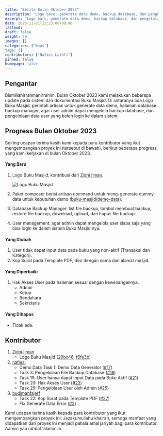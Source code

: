 ```yaml
---
title: "Berita Bulan Oktober 2023"
description: "Logo baru, generate data demo, backup database, dan pengelolaan user sistem Buku Masjid."
excerpt: "Logo baru, generate data demo, backup database, dan pengelolaan user sistem Buku Masjid."
date: 2023-11-01T21:23:00+08:00
lastmod:
draft: false
weight: 50
images: []
categories: ["News"]
tags: []
contributors: ["Nafies Luthfi"]
pinned: false
homepage: false
---
```


## Pengantar

Bismillahirrahmanirrahim. Bulan Oktober 2023 kami melakukan beberapa update pada sistem dan dokumentasi Buku Masjid. Di antaranya ada Logo Buku Masjid, perintah artisan untuk generate data demo, halaman database backup manager, agar user admin dapat mengelola backup database, dan pengelolaan data user yang boleh login ke dalam sistem.

## Progress Bulan Oktober 2023

Seiring ucapan terima kasih kami kepada para kontributor yang ikut mengembangkan proyek ini (tersebut di bawah), berikut beberapa progress yang kami kerjakan di bulan Oktober 2023.

#### Yang Baru

1. Logo Buku Masjid, kontribusi dari [Zidni Ilman](https://www.linkedin.com/in/zidni6/).

    ![Logo Buku Masjid](images/buku-masjid-logo.png "Logo Buku Masjid")
1. Paket composer berisi artisan command untuk meng-generate dummy data untuk kebutuhan demo ([buku-masjid/demo-data](https://packagist.org/packages/buku-masjid/demo-data)).
1. Database Backup Manager: list file backup, tombol membuat backup, restore file backup, download, upload, dan hapus file backup.
1. User management, agar admin dapat mengelola user siapa saja yang bisa login ke dalam sistem Buku Masjid nya.

#### Yang Diubah

1. User tidak dapat input data pada buku yang non-aktif (Transaksi dan Kategori).
1. Kop Surat pada Template PDF, diisi dengan nama dan alamat masjid.

#### Yang Diperbaiki

1. Hak Akses User pada halaman sesuai dengan kewenangannya.
    - Admin
    - Ketua
    - Bendahara
    - Sekretaris

#### Yang Dihapus

- Tidak ada.

## Kontributor

1. [Zidni Ilman](https://www.linkedin.com/in/zidni6/)
    - Logo Buku Masjid ([29bc46](https://github.com/buku-masjid/docs/commit/29bc46), [f6fe3b](https://github.com/buku-masjid/docs/commit/f6fe3b))
1. [nafiesl](https://github.com/nafiesl)
    - Demo Data Task 1: Demo Data Generator ([#17](https://github.com/buku-masjid/buku-masjid/pull/17))
    - Task 3: Pengelolaan File Backup Database ([#18](https://github.com/buku-masjid/buku-masjid/pull/18))
    - Task 19: User hanya dapat Input Data pada Buku Aktif ([#21](https://github.com/buku-masjid/buku-masjid/pull/21))
    - Task 20: Hak Akses User ([#23](https://github.com/buku-masjid/buku-masjid/pull/23))
    - Task 25: Pengelolaan User oleh Admin ([#25](https://github.com/buku-masjid/buku-masjid/pull/25))
1. [budimanfajarf](https://github.com/budimanfajarf)
    - Task 22: Kop Surat pada Template PDF ([#27](https://github.com/buku-masjid/docs/pull/27))
    - Fix Generate Data Error ([#2](https://github.com/buku-masjid/demo-data/pull/2))

Kami ucapan terima kasih kepada para kontributor yang ikut mengembangkan proyek ini. Jazakumullahu khairan, semoga manfaat yang didapatkan dari proyek ini menjadi pahala amal jariyah bagi para kontributor. Aamiin yaa rabbal 'alammiin.
